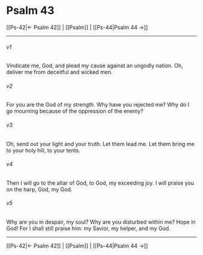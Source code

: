 # Psalm 43

[[Ps-42|← Psalm 42]] | [[Psalm]] | [[Ps-44|Psalm 44 →]]
***



###### v1 
Vindicate me, God, and plead my cause against an ungodly nation. Oh, deliver me from deceitful and wicked men. 

###### v2 
For you are the God of my strength. Why have you rejected me? Why do I go mourning because of the oppression of the enemy? 

###### v3 
Oh, send out your light and your truth. Let them lead me. Let them bring me to your holy hill, to your tents. 

###### v4 
Then I will go to the altar of God, to God, my exceeding joy. I will praise you on the harp, God, my God. 

###### v5 
Why are you in despair, my soul? Why are you disturbed within me? Hope in God! For I shall still praise him: my Savior, my helper, and my God.

***
[[Ps-42|← Psalm 42]] | [[Psalm]] | [[Ps-44|Psalm 44 →]]
